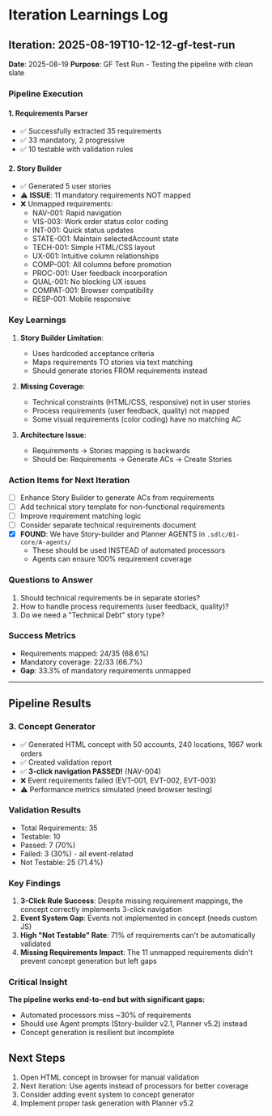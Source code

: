 # Iteration Learnings Log

## Iteration: 2025-08-19T10-12-12-gf-test-run
**Date**: 2025-08-19
**Purpose**: GF Test Run - Testing the pipeline with clean slate

### Pipeline Execution

#### 1. Requirements Parser
- ✅ Successfully extracted 35 requirements
- ✅ 33 mandatory, 2 progressive
- ✅ 10 testable with validation rules

#### 2. Story Builder  
- ✅ Generated 5 user stories
- ⚠️ **ISSUE**: 11 mandatory requirements NOT mapped
- ❌ Unmapped requirements:
  - NAV-001: Rapid navigation
  - VIS-003: Work order status color coding  
  - INT-001: Quick status updates
  - STATE-001: Maintain selectedAccount state
  - TECH-001: Simple HTML/CSS layout
  - UX-001: Intuitive column relationships
  - COMP-001: All columns before promotion
  - PROC-001: User feedback incorporation
  - QUAL-001: No blocking UX issues
  - COMPAT-001: Browser compatibility
  - RESP-001: Mobile responsive

### Key Learnings

1. **Story Builder Limitation**: 
   - Uses hardcoded acceptance criteria
   - Maps requirements TO stories via text matching
   - Should generate stories FROM requirements instead

2. **Missing Coverage**:
   - Technical constraints (HTML/CSS, responsive) not in user stories
   - Process requirements (user feedback, quality) not mapped
   - Some visual requirements (color coding) have no matching AC

3. **Architecture Issue**:
   - Requirements → Stories mapping is backwards
   - Should be: Requirements → Generate ACs → Create Stories

### Action Items for Next Iteration

- [ ] Enhance Story Builder to generate ACs from requirements
- [ ] Add technical story template for non-functional requirements
- [ ] Improve requirement matching logic
- [ ] Consider separate technical requirements document
- [x] **FOUND**: We have Story-builder and Planner AGENTS in `.sdlc/01-core/A-agents/`
  - These should be used INSTEAD of automated processors
  - Agents can ensure 100% requirement coverage

### Questions to Answer

1. Should technical requirements be in separate stories?
2. How to handle process requirements (user feedback, quality)?
3. Do we need a "Technical Debt" story type?

### Success Metrics
- Requirements mapped: 24/35 (68.6%)
- Mandatory coverage: 22/33 (66.7%)
- **Gap**: 33.3% of mandatory requirements unmapped

---

## Pipeline Results

### 3. Concept Generator
- ✅ Generated HTML concept with 50 accounts, 240 locations, 1667 work orders
- ✅ Created validation report
- ✅ **3-click navigation PASSED!** (NAV-004)
- ❌ Event requirements failed (EVT-001, EVT-002, EVT-003)
- ⚠️ Performance metrics simulated (need browser testing)

### Validation Results
- Total Requirements: 35
- Testable: 10
- Passed: 7 (70%)
- Failed: 3 (30%) - all event-related
- Not Testable: 25 (71.4%)

### Key Findings

1. **3-Click Rule Success**: Despite missing requirement mappings, the concept correctly implements 3-click navigation
2. **Event System Gap**: Events not implemented in concept (needs custom JS)
3. **High "Not Testable" Rate**: 71% of requirements can't be automatically validated
4. **Missing Requirements Impact**: The 11 unmapped requirements didn't prevent concept generation but left gaps

### Critical Insight
**The pipeline works end-to-end but with significant gaps:**
- Automated processors miss ~30% of requirements
- Should use Agent prompts (Story-builder v2.1, Planner v5.2) instead
- Concept generation is resilient but incomplete

## Next Steps
1. Open HTML concept in browser for manual validation
2. Next iteration: Use agents instead of processors for better coverage
3. Consider adding event system to concept generator
4. Implement proper task generation with Planner v5.2